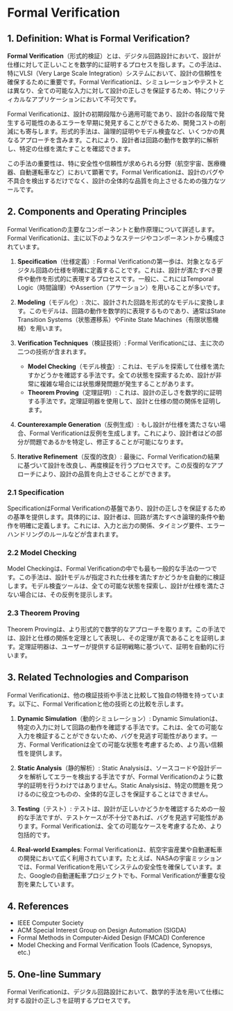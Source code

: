 # Formal Verification

## 1. Definition: What is **Formal Verification**?
**Formal Verification**（形式的検証）とは、デジタル回路設計において、設計が仕様に対して正しいことを数学的に証明するプロセスを指します。この手法は、特にVLSI（Very Large Scale Integration）システムにおいて、設計の信頼性を確保するために重要です。Formal Verificationは、シミュレーションやテストとは異なり、全ての可能な入力に対して設計の正しさを保証するため、特にクリティカルなアプリケーションにおいて不可欠です。

Formal Verificationは、設計の初期段階から適用可能であり、設計の各段階で発生する可能性のあるエラーを早期に発見することができるため、開発コストの削減にも寄与します。形式的手法は、論理的証明やモデル検査など、いくつかの異なるアプローチを含みます。これにより、設計者は回路の動作を数学的に解析し、特定の仕様を満たすことを確認できます。

この手法の重要性は、特に安全性や信頼性が求められる分野（航空宇宙、医療機器、自動運転車など）において顕著です。Formal Verificationは、設計のバグや不具合を検出するだけでなく、設計の全体的な品質を向上させるための強力なツールです。

## 2. Components and Operating Principles
Formal Verificationの主要なコンポーネントと動作原理について詳述します。Formal Verificationは、主に以下のようなステージやコンポーネントから構成されています。

1. **Specification**（仕様定義）: Formal Verificationの第一歩は、対象となるデジタル回路の仕様を明確に定義することです。これは、設計が満たすべき要件や動作を形式的に表現するプロセスです。一般に、これにはTemporal Logic（時間論理）やAssertion（アサーション）を用いることが多いです。

2. **Modeling**（モデル化）: 次に、設計された回路を形式的なモデルに変換します。このモデルは、回路の動作を数学的に表現するものであり、通常はState Transition Systems（状態遷移系）やFinite State Machines（有限状態機械）を用います。

3. **Verification Techniques**（検証技術）: Formal Verificationには、主に次の二つの技術が含まれます。
   - **Model Checking**（モデル検査）: これは、モデルを探索して仕様を満たすかどうかを確認する手法です。全ての状態を探索するため、設計が非常に複雑な場合には状態爆発問題が発生することがあります。
   - **Theorem Proving**（定理証明）: これは、設計の正しさを数学的に証明する手法です。定理証明器を使用して、設計と仕様の間の関係を証明します。

4. **Counterexample Generation**（反例生成）: もし設計が仕様を満たさない場合、Formal Verificationは反例を生成します。これにより、設計者はどの部分が問題であるかを特定し、修正することが可能になります。

5. **Iterative Refinement**（反復的改良）: 最後に、Formal Verificationの結果に基づいて設計を改良し、再度検証を行うプロセスです。この反復的なアプローチにより、設計の品質を向上させることができます。

### 2.1 Specification
SpecificationはFormal Verificationの基盤であり、設計の正しさを保証するための基準を提供します。具体的には、設計者は、回路が満たすべき論理的条件や動作を明確に定義します。これには、入力と出力の関係、タイミング要件、エラーハンドリングのルールなどが含まれます。

### 2.2 Model Checking
Model Checkingは、Formal Verificationの中でも最も一般的な手法の一つです。この手法は、設計モデルが指定された仕様を満たすかどうかを自動的に検証します。モデル検査ツールは、全ての可能な状態を探索し、設計が仕様を満たさない場合には、その反例を提示します。

### 2.3 Theorem Proving
Theorem Provingは、より形式的で数学的なアプローチを取ります。この手法では、設計と仕様の関係を定理として表現し、その定理が真であることを証明します。定理証明器は、ユーザーが提供する証明戦略に基づいて、証明を自動的に行います。

## 3. Related Technologies and Comparison
Formal Verificationは、他の検証技術や手法と比較して独自の特徴を持っています。以下に、Formal Verificationと他の技術との比較を示します。

1. **Dynamic Simulation**（動的シミュレーション）: Dynamic Simulationは、特定の入力に対して回路の動作を確認する手法です。これは、全ての可能な入力を検証することができないため、バグを見逃す可能性があります。一方、Formal Verificationは全ての可能な状態を考慮するため、より高い信頼性を提供します。

2. **Static Analysis**（静的解析）: Static Analysisは、ソースコードや設計データを解析してエラーを検出する手法ですが、Formal Verificationのように数学的証明を行うわけではありません。Static Analysisは、特定の問題を見つけるのに役立つものの、全体的な正しさを保証することはできません。

3. **Testing**（テスト）: テストは、設計が正しいかどうかを確認するための一般的な手法ですが、テストケースが不十分であれば、バグを見逃す可能性があります。Formal Verificationは、全ての可能なケースを考慮するため、より包括的です。

4. **Real-world Examples**: Formal Verificationは、航空宇宙産業や自動運転車の開発において広く利用されています。たとえば、NASAの宇宙ミッションでは、Formal Verificationを用いてシステムの安全性を確保しています。また、Googleの自動運転車プロジェクトでも、Formal Verificationが重要な役割を果たしています。

## 4. References
- IEEE Computer Society
- ACM Special Interest Group on Design Automation (SIGDA)
- Formal Methods in Computer-Aided Design (FMCAD) Conference
- Model Checking and Formal Verification Tools (Cadence, Synopsys, etc.)

## 5. One-line Summary
Formal Verificationは、デジタル回路設計において、数学的手法を用いて仕様に対する設計の正しさを証明するプロセスです。